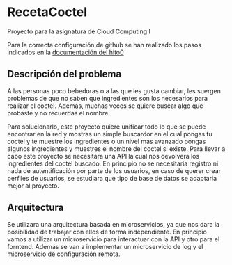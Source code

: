 # RecetaCoctel

Proyecto para la asignatura de Cloud Computing I 

Para la correcta configuración de github se han realizado los pasos indicados en la [documentación del hito0](https://github.com/cr13/RecetaCoctel/blob/main/doc/doc_H0.md)

## Descripción del problema

A las personas poco bebedoras o a las que les gusta cambiar, les suergen problemas de que no saben que ingredientes son los necesarios para realizar el coctel. Además, muchas veces se quiere buscar algo que probaste y no recuerdas el nombre. 

Para solucionarlo, este proyecto quiere unificar todo lo que se puede encontrar en la red y mostras un simple buscardor en el cual pongas tu coctel y te muestre los ingredientes o un nivel mas avanzado pongas algunos ingredientes y muestres el nombre del coctel si existe. Para llevar a cabo este proyecto se necesitara una 
API la cual nos devolvera los ingredientes del coctel buscado. En principio no se necesitaria registro ni nada de autentificación por parte de los usuarios, en caso de querer crear perfiles de usuarios, se estudiara que tipo de base de datos se adaptaria mejor al proyecto. 

## Arquitectura

Se utilizara una arquitectura basada en microservicios, ya que nos dara la posibilidad de trabajar con ellos de forma independiente. En principio vamos a utilizar un microservicio para interactuar con la API y otro para el forntend. Además se van a implementar un microservicio de log y el microservicio de configuración remota.